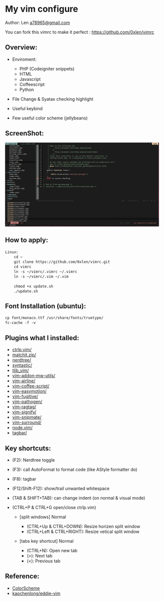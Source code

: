 My vim configure
===================
Author: Len <a78965@gmail.com>

You can fork this vimrc to make it perfect : <https://github.com/0xlen/vimrc>

Overview:
-----------
- Enviroment:
    - PHP (Codeigniter snippets)
    - HTML
    - Javascript
    - Coffeescript
    - Python

- File Change & Syatax checking highlight
- Useful keybind
- Few useful color scheme (jellybeans)

ScreenShot:
-----------

[![Screenshot](https://github.com/0xlen/vimrc/raw/master/doc/Screenshot.png)](https://github.com/0xlen/vimrc/raw/master/doc/Screenshot.png)

How to apply:
-------

    Linux:
        cd ~
        git clone https://github.com/0xlen/vimrc.git
        cd vimrc
        ln -s ~/vimrc/.vimrc ~/.vimrc
        ln -s ~/vimrc/.vim ~/.vim

        chmod +x update.sh
        ./update.sh

Font Installation (ubuntu):
-----

    cp font/monaco.ttf /usr/share/fonts/truetype/
    fc-cache -f -v

Plugins what I installed:
-------

- [ctrlp.vim/](https://github.com/kien/ctrlp.vim)
- [matchit.zip/](https://github.com/tmhedberg/matchit)
- [nerdtree/](https://github.com/scrooloose/nerdtree)
- [syntastic/](https://github.com/scrooloose/syntastic)
- [tlib_vim/](https://github.com/tomtom/tlib_vim)
- [vim-addon-mw-utils/](https://github.com/MarcWeber/vim-addon-mw-utils)
- [vim-airline/](https://github.com/bling/vim-airline)
- [vim-coffee-script/](https://github.com/kchmck/vim-coffee-script)
- [vim-easymotion/](https://github.com/Lokaltog/vim-easymotion)
- [vim-fugitive/](https://github.com/tpope/vim-fugitive)
- [vim-pathogen/](https://github.com/tpope/vim-pathogen)
- [vim-ragtag/](https://github.com/tpope/vim-ragtag)
- [vim-signify/](https://github.com/mhinz/vim-signify)
- [vim-snipmate/](https://github.com/garbas/vim-snipmate)
- [vim-surround/](https://github.com/tpope/vim-surround)
- [node.vim/](https://github.com/moll/vim-node)
- [tagbar/](https://github.com/majutsushi/tagbar)

Key shortcuts:
-----------

- (F2): Nerdtree toggle
- (F3): call AutoFormat to format code (like AStyle formatter do)
- (F8): tagbar
- (F12/Shift-F12): show/trail unwanted whitespace
- (TAB & SHIFT+TAB): can change indent (on normal & visual mode)
- (CTRL+P & CTRL+G open/close ctrlp.vim)

    * [split windows] Normal
        - (CTRL+Up & CTRL+DOWN): Resize horizen split window
        - (CTRL+Left & CTRL+RIGHT): Resize vetical split window

    * [tabs key shortcut] Normal
        - (CTRL+N): Open new tab
        - (>): Next tab
        - (<): Previous tab

Reference:
----------

- [ColorScheme](http://code.google.com/p/vimcolorschemetest)
- [kaochenlong/eddie-vim](https://github.com/kaochenlong/eddie-vim)

